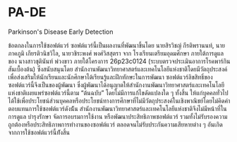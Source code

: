 # PA-DE
Parkinson's Disease Early Detection

ข้อตกลงในการใช้ซอฟต์แวร์
ซอฟต์แวร์นี้เป็นผลงานที่พัฒนาขึ้นโดย นายสิรวิชญ์ กีรติพรานนท์, นายภาคภูมิ เกียรติวนิชวิไล, นายวชิระพงศ์ พงศ์วิสสุตรา จาก โรงเรียนเตรียมอุดมศึกษา ภายใต้การดูแลของ นางสาวชุตินันท์ พ่วงขาว ภายใต้โครงการ 26p23c0124 (ระบบตรวจประเมินอาการโรคพาร์กินสันเบื้องต้น) ซึ่งสนับสนุนโดย สำนักงานพัฒนาวิทยาศาสตร์และเทคโนโลยีแห่งชาติโดยมีวัตถุประสงค์เพื่อส่งเสริมให้นักเรียนและนักศึกษาได้เรียนรู้และฝึกทักษะในการพัฒนา ซอฟต์แวร์ลิขสิทธิ์ของซอฟต์แวร์นี้จึงเป็นของผู้พัฒนา ซึ่งผู้พัฒนาได้อนุญาตให้สำนักงานพัฒนาวิทยาศาสตร์และเทคโนโลยีแห่งชาติเผยแพร่ซอฟต์แวร์นี้ตาม “ต้นฉบับ” โดยไม่มีการแก้ไขดัดแปลงใด ๆ ทั้งสิ้น ให้แก่บุคคลทั่วไปได้ใช้เพื่อประโยชน์ส่วนบุคคลหรือประโยชน์ทางการศึกษาที่ไม่มีวัตถุประสงค์ในเชิงพาณิชย์โดยไม่คิดค่าตอบแทนการใช้ซอฟต์แวร์ดังน้ัน สำนักงานพัฒนาวิทยาศาสตร์และเทคโนโลยีแห่งชาติจึงไม่มีหน้าที่ในการดูแล บำรุงรักษา จัดการอบรมการใช้งาน หรือพัฒนาประสิทธิภาพซอฟต์แวร์ รวมทั้งไม่รับรองความถูกต้องหรือประสิทธิภาพการทำงานของซอฟต์แวร์ ตลอดจนไม่รับประกันความเสียหายต่าง ๆ อันเกิดจากการใช้ซอฟต์แวร์นี้ท้ังสิ้น
